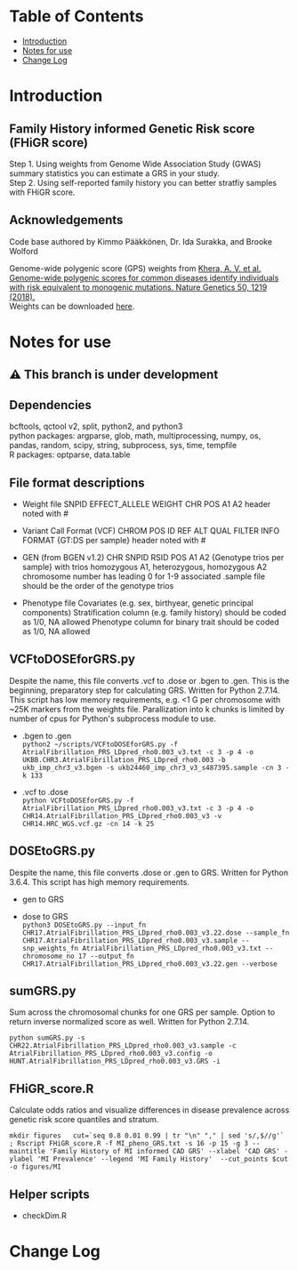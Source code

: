 Table of Contents
=================

   * [Introduction](#introduction)
   * [Notes for use](#notes-for-use)
   * [Change Log](#change-log)


# Introduction

## Family History informed Genetic Risk score (FHiGR score)


Step 1. Using weights from Genome Wide Association Study (GWAS) summary statistics you can estimate a GRS in your study.  
Step 2. Using self-reported family history you can better stratfiy samples with FHiGR score.  

## Acknowledgements
Code base authored by Kimmo Pääkkönen, Dr. Ida Surakka, and Brooke Wolford

Genome-wide polygenic score (GPS) weights from [Khera, A. V. et al. Genome-wide polygenic scores for common diseases identify individuals with risk equivalent to monogenic mutations. Nature Genetics 50, 1219 (2018).](https://doi.org/10.1038/s41588-018-0183-z)   
Weights can be downloaded [here](http://www.broadcvdi.org/informational/data).

# Notes for use

## :warning: This branch is under development

## Dependencies 
bcftools, qctool v2, split, python2, and python3  
python packages: argparse, glob, math, multiprocessing, numpy, os, pandas, random, scipy, string, subprocess, sys, time, tempfile  
R packages: optparse, data.table  

## File format descriptions 

* Weight file
SNPID EFFECT_ALLELE WEIGHT CHR POS A1 A2
header noted with #

* Variant Call Format (VCF)
CHROM  POS     ID      REF     ALT     QUAL    FILTER  INFO    FORMAT {GT:DS per sample}
header noted with #

* GEN (from BGEN v1.2)
CHR SNPID RSID POS A1 A2 {Genotype trios per sample}
with trios homozygous A1, heterozygous, homozygous A2
chromosome number has leading 0 for 1-9
associated .sample file should be the order of the genotype trios

* Phenotype file
Covariates (e.g. sex, birthyear, genetic principal components)
Stratification column (e.g. family history) should be coded as 1/0, NA allowed
Phenotype column for binary trait should be coded as 1/0, NA allowed

## VCFtoDOSEforGRS.py 
Despite the name, this file converts .vcf to .dose or .bgen to .gen. This is the beginning, preparatory step for calculating GRS.
Written for Python 2.7.14. This script has low memory requirements, e.g. <1 G per chromosome with ~25K markers from the weights file. Parallization into k chunks is limited by number of cpus for Python's subprocess module to use.

* .bgen to .gen  
`python2 ~/scripts/VCFtoDOSEforGRS.py -f AtrialFibrillation_PRS_LDpred_rho0.003_v3.txt -c 3 -p 4 -o UKBB.CHR3.AtrialFibrillation_PRS_LDpred_rho0.003 -b ukb_imp_chr3_v3.bgen -s ukb24460_imp_chr3_v3_s487395.sample -cn 3 -k 133`

* .vcf to .dose  
`python VCFtoDOSEforGRS.py -f AtrialFibrillation_PRS_LDpred_rho0.003_v3.txt -c 3 -p 4 -o CHR14.AtrialFibrillation_PRS_LDpred_rho0.003_v3 -v CHR14.HRC_WGS.vcf.gz -cn 14 -k 25`

## DOSEtoGRS.py 
Despite the name, this file converts .dose or .gen to GRS. Written for Python 3.6.4. This script has high memory requirements.

* gen to GRS  

* dose to GRS  
`python3 DOSEtoGRS.py --input_fn CHR17.AtrialFibrillation_PRS_LDpred_rho0.003_v3.22.dose --sample_fn CHR17.AtrialFibrillation_PRS_LDpred_rho0.003_v3.sample --snp_weights_fn AtrialFibrillation_PRS_LDpred_rho0.003_v3.txt --chromosome_no 17 --output_fn CHR17.AtrialFibrillation_PRS_LDpred_rho0.003_v3.22.gen --verbose`

## sumGRS.py 
Sum across the chromosomal chunks for one GRS per sample. Option to return inverse normalized score as well. Written for Python 2.7.14.  

`python sumGRS.py -s CHR22.AtrialFibrillation_PRS_LDpred_rho0.003_v3.sample -c AtrialFibrillation_PRS_LDpred_rho0.003_v3.config -o HUNT.AtrialFibrillation_PRS_LDpred_rho0.003_v3.GRS -i`

## FHiGR_score.R
Calculate odds ratios and visualize differences in disease prevalence across genetic risk score quantiles and stratum.

``
mkdir figures  
cut=`seq 0.8 0.01 0.99 | tr "\n" "," | sed 's/,$//g'` ; Rscript FHiGR_score.R -f MI_pheno_GRS.txt -s 16 -p 15 -g 3 --maintitle 'Family History of MI informed CAD GRS' --xlabel 'CAD GRS' -ylabel 'MI Prevalence' --legend 'MI Family History'  --cut_points $cut -o figures/MI
``

## Helper scripts

* checkDim.R

# Change Log
